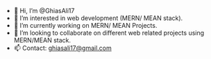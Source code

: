 - 👋 Hi, I’m @GhiasAli17
- 👀 I’m interested in web development (MERN/ MEAN stack).
- 🌱 I’m currently working on MERN/ MEAN Projects.
- 💞️ I’m looking to collaborate on different web related projects using MERN/MEAN stack.
- 📫 Contact: ghiasali17@gmail.com

<!---
GhiasAli17/GhiasAli17 is a ✨ special ✨ repository because its `README.md` (this file) appears on your GitHub profile.
You can click the Preview link to take a look at your changes.
--->
